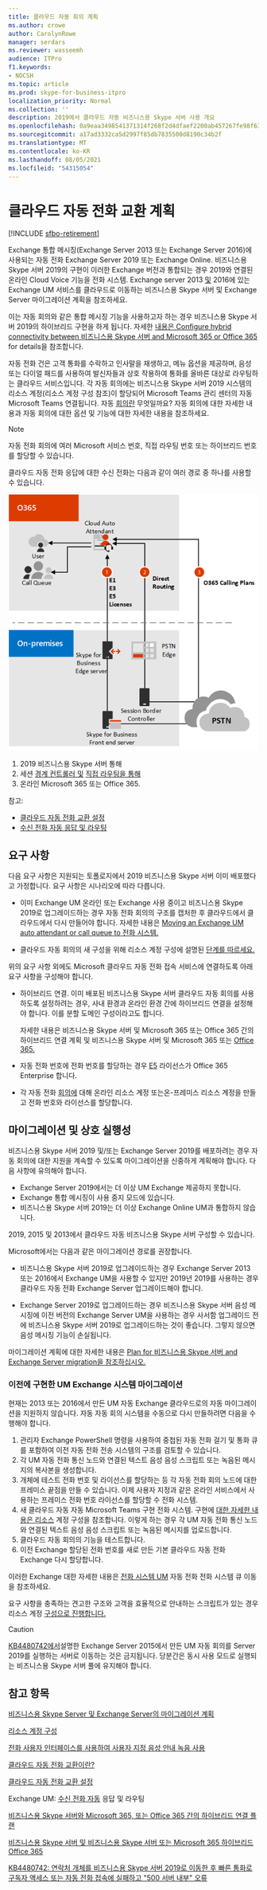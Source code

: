 ```yaml
---
title: 클라우드 자동 회의 계획
ms.author: crowe
author: CarolynRowe
manager: serdars
ms.reviewer: wasseemh
audience: ITPro
f1.keywords:
- NOCSH
ms.topic: article
ms.prod: skype-for-business-itpro
localization_priority: Normal
ms.collection: ''
description: 2019에서 클라우드 자동 비즈니스용 Skype 서버 사용 개요
ms.openlocfilehash: 0a9eaa3498541371314f268f2d4dfaef2200ab457267fe98f631430ce7c2f035
ms.sourcegitcommit: a17ad3332ca5d2997f85db7835500d8190c34b2f
ms.translationtype: MT
ms.contentlocale: ko-KR
ms.lasthandoff: 08/05/2021
ms.locfileid: "54315054"
---
```

# <a name="plan-cloud-auto-attendants"></a>클라우드 자동 전화 교환 계획

[!INCLUDE [sfbo-retirement](../../Hub/includes/sfbo-retirement.md)]

Exchange 통합 메시징(Exchange Server 2013 또는 Exchange Server 2016)에 사용되는 자동 전화 Exchange Server 2019 또는 Exchange Online. 비즈니스용 Skype 서버 2019의 구현이 이러한 Exchange 버전과 통합되는 경우 2019와 연결된 온라인 Cloud Voice 기능을 전화 시스템. Exchange server 2013 [및](plan-um-migration.md) 2016에 있는 Exchange UM 서비스를 클라우드로 이동하는 비즈니스용 Skype 서버 및 Exchange Server 마이그레이션 계획을 참조하세요.

이는 자동 회의와 같은 통합 메시징 기능을 사용하고자 하는 경우 비즈니스용 Skype 서버 2019의 하이브리드 구현을 하게 됩니다. 자세한 [내용은 Configure hybrid connectivity between 비즈니스용 Skype 서버 and Microsoft 365 or Office 365](configure-hybrid-connectivity.md) for details을 참조합니다.

자동 전화 건은 고객 통화를 수락하고 인사말을 재생하고, 메뉴 옵션을 제공하며, 음성 또는 다이얼 패드를 사용하여 발신자들과 상호 작용하여 통화를 올바른 대상로 라우팅하는 클라우드 서비스입니다. 각 자동 회의에는  비즈니스용 Skype 서버 2019 시스템의 리소스 계정(리소스 계정 구성 참조)이 할당되어 Microsoft Teams 관리 센터의 자동 Microsoft Teams 연결됩니다. [](configure-onprem-ra.md) 자동 [회의란](/SkypeForBusiness/what-is-phone-system-in-office-365/what-are-phone-system-auto-attendants.md) 무엇일까요? 자동 회의에 대한 자세한 내용과 자동 회의에 대한 옵션 및 기능에 대한 자세한 내용을 참조하세요.

> [!NOTE]
> 자동 전화 회의에 여러 Microsoft 서비스 번호, 직접 라우팅 번호 또는 하이브리드 번호를 할당할 수 있습니다.

클라우드 자동 전화 응답에 대한 수신 전화는 다음과 같이 여러 경로 중 하나를 사용할 수 있습니다.

![자동 회의용 다이어그램](../../SfBServer2019/media/AA-plan-concept.png)

1. 2019 비즈니스용 Skype 서버 통해
2. 세션 [경계 컨트롤러 및](/MicrosoftTeams/direct-routing-border-controllers.md) [직접 라우팅을 통해](/MicrosoftTeams/direct-routing-plan.md)
3. 온라인 Microsoft 365 또는 Office 365.

참고:

- [클라우드 자동 전화 교환 설정](/microsoftteams/create-a-phone-system-auto-attendant)
- [수신 전화 자동 응답 및 라우팅](/exchange/voice-mail-unified-messaging/automatically-answer-and-route-calls/automatically-answer-and-route-calls)

## <a name="requirements"></a>요구 사항

다음 요구 사항은 지원되는 토폴로지에서 2019 비즈니스용 Skype 서버 이미 배포했다고 가정합니다.  요구 사항은 시나리오에 따라 다릅니다.

- 이미 Exchange UM 온라인 또는 Exchange 사용 중이고 비즈니스용 Skype 2019로 업그레이드하는 경우 자동 전화 회의의 구조를 캡처한 후 클라우드에서 클라우드에서 다시 만들어야 합니다. 자세한 내용은 [Moving an Exchange UM auto attendant or call queue to 전화 시스템.](configure-onprem-ra.md#moving-an-exchange-um-auto-attendant-or-call-queue-to-phone-system)

- 클라우드 자동 회의의 새 구성을 위해 리소스 계정 구성에 설명된 [단계를 따르세요.](configure-onprem-ra.md)

위의 요구 사항 외에도 Microsoft 클라우드 자동 전화 접속 서비스에 연결하도록 아래 요구 사항을 구성해야 합니다.

- 하이브리드 연결. 이미 배포된 비즈니스용 Skype 서버 클라우드 자동 회의를 사용하도록 설정하려는 경우, 사내 환경과 온라인 환경 간에 하이브리드 연결을 설정해야 합니다. 이를 분할 도메인 구성이라고도 합니다.

   자세한 내용은 비즈니스용 Skype 서버 [](plan-hybrid-connectivity.md) 및 Microsoft 365 또는 Office 365 간의 하이브리드 연결 계획 및 비즈니스용 Skype 서버 및 Microsoft 365 또는 [Office 365.](configure-hybrid-connectivity.md)

- 자동 전화 번호에 전화 번호를 할당하는 경우 [E5](../../SfbOnline/skype-for-business-and-microsoft-teams-add-on-licensing/license-options-based-on-your-plan/office-365-enterprise-e5-with-audio-conferencing.md) 라이선스가 Office 365 Enterprise 합니다.
- 각 자동 전화 [회의에](/MicrosoftTeams/manage-resource-accounts.md) 대해 [](configure-onprem-ra.md) 온라인 리소스 계정 또는온-프레미스 리소스 계정을 만들고 전화 번호와 라이선스를 할당합니다. 

## <a name="migration-and-interoperability"></a>마이그레이션 및 상호 실행성

비즈니스용 Skype 서버 2019 및/또는 Exchange Server 2019를 배포하려는 경우 자동 회의에 대한 지원을 계속할 수 있도록 마이그레이션을 신중하게 계획해야 합니다. 다음 사항에 유의해야 합니다.

- Exchange Server 2019에서는 더 이상 UM Exchange 제공하지 못합니다.
- Exchange 통합 메시징이 사용 중지 모드에 있습니다.
- 비즈니스용 Skype 서버 2019는 더 이상 Exchange Online UM과 통합하지 않습니다.

2019, 2015 및 2013에서 클라우드 자동 비즈니스용 Skype 서버 구성할 수 있습니다.

Microsoft에서는 다음과 같은 마이그레이션 경로를 권장합니다.

- 비즈니스용 Skype 서버 2019로 업그레이드하는 경우 Exchange Server 2013 또는 2016에서 Exchange UM을 사용할 수 있지만 2019년 2019를 사용하는 경우 클라우드 자동 전화 Exchange Server 업그레이드해야 합니다.

- Exchange Server 2019로 업그레이드하는 경우 비즈니스용 Skype 서버 음성 메시징에 이전 버전의 Exchange Server UM을 사용하는 경우 사서함 업그레이드 전에 비즈니스용 Skype 서버 2019로 업그레이드하는 것이 좋습니다.  그렇지 않으면 음성 메시징 기능이 손실됩니다.

마이그레이션 계획에 대한 자세한 내용은 [Plan for 비즈니스용 Skype 서버 and Exchange Server migration을 참조하십시오.](plan-um-migration.md)

### <a name="migrating-a-previously-implemented-exchange-um-auto-attendant-system"></a>이전에 구현한 UM Exchange 시스템 마이그레이션

현재는 2013 또는 2016에서 만든 UM 자동 Exchange 클라우드로의 자동 마이그레이션을 지원하지 않습니다. 자동 자동 회의 시스템을 수동으로 다시 만들하려면 다음을 수행해야 합니다.

1. 관리자 Exchange PowerShell 명령을 사용하여 중첩된 자동 전화 걸기 및 통화 큐를 포함하여 이전 자동 전화 전송 시스템의 구조를 검토할 수 있습니다.  
2. 각 UM 자동 전화 통신 노드와 연결된 텍스트 음성 음성 스크립트 또는 녹음된 메시지의 복사본을 생성합니다.
3. 개체에 테스트 전화 번호 및 라이선스를 할당하는 등 각 자동 전화 회의 노드에 대한 프레미스 끝점을 만들 수 있습니다. 이제 사용자 지정과 같은 온라인 서비스에서 사용하는 프레미스 전화 번호 라이선스를 할당할 수 전화 시스템.
4. 새 클라우드 자동 자동 Microsoft Teams 구현 전화 시스템. 구현에 [대한 자세한 내용은 리소스](configure-onprem-ra.md) 계정 구성을 참조합니다. 이렇게 하는 경우 각 UM 자동 전화 통신 노드와 연결된 텍스트 음성 음성 스크립트 또는 녹음된 메시지를 업로드합니다.
5. 클라우드 자동 회의의 기능을 테스트합니다.
6. 이전 Exchange 할당된 전화 번호를 새로 만든 기본 클라우드 자동 전화 Exchange 다시 할당합니다.

이러한 Exchange 대한 자세한 내용은 [전화 시스템 UM](configure-onprem-ra.md#moving-an-exchange-um-auto-attendant-or-call-queue-to-phone-system) 자동 전화 전화 시스템 큐 이동을 참조하세요.

요구 사항을 충족하는 견고한 구조와 고객을 효율적으로 안내하는 스크립트가 있는 경우 리소스 계정 [구성으로 진행합니다.](configure-onprem-ra.md)

> [!CAUTION]
> [KB4480742에서](https://support.microsoft.com/help/4480742/call-failures-and-500-server-internal-error-after-migration-to-2019)설명한 Exchange Server 2015에서 만든 UM 자동 회의를 Server 2019를 실행하는 서버로 이동하는 것은 금지됩니다. 당분간은 동시 사용 모드로 실행되는 비즈니스용 Skype 서버 풀에 유지해야 합니다.

## <a name="see-also"></a>참고 항목

[비즈니스용 Skype Server 및 Exchange Server의 마이그레이션 계획](plan-um-migration.md)

[리소스 계정 구성](configure-onprem-ra.md)

[전화 사용자 인터페이스를 사용하여 사용자 지정 음성 안내 녹음 사용](/exchange/voice-mail-unified-messaging/greetings-announcements-menus-and-prompts/enable-custom-prompt-recording)

[클라우드 자동 전화 교환이란?](/SkypeForBusiness/what-is-phone-system-in-office-365/what-are-phone-system-auto-attendants)

[클라우드 자동 전화 교환 설정](/microsoftteams/create-a-phone-system-auto-attendant)

Exchange UM: [수신 전화 자동](/exchange/voice-mail-unified-messaging/automatically-answer-and-route-calls/automatically-answer-and-route-calls) 응답 및 라우팅

[비즈니스용 Skype 서버와 Microsoft 365, 또는 Office 365 간의 하이브리드 연결 플랜](plan-hybrid-connectivity.md)

[비즈니스용 Skype 서버 및 비즈니스용 Skype 서버 또는 Microsoft 365 하이브리드 Office 365](configure-hybrid-connectivity.md)

[KB4480742: 연락처 개체를 비즈니스용 Skype 서버 2019로 이동한 후 빠른 통화로 구독자 액세스 또는 자동 전화 접속에 실패하고 "500 서버 내부" 오류](https://support.microsoft.com/help/4480742/call-failures-and-500-server-internal-error-after-migration-to-2019)